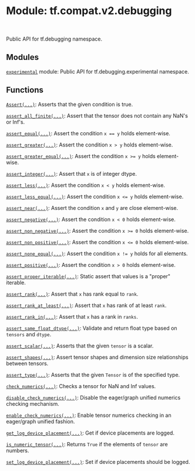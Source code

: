 <div itemscope itemtype="http://developers.google.com/ReferenceObject">
<meta itemprop="name" content="tf.compat.v2.debugging" />
<meta itemprop="path" content="Stable" />
</div>

# Module: tf.compat.v2.debugging


<table class="tfo-notebook-buttons tfo-api" align="left">
</table>



Public API for tf.debugging namespace.



## Modules

[`experimental`](../../../tf/compat/v2/debugging/experimental.md) module: Public API for tf.debugging.experimental namespace.

## Functions

[`Assert(...)`](../../../tf/debugging/Assert.md): Asserts that the given condition is true.

[`assert_all_finite(...)`](../../../tf/debugging/assert_all_finite.md): Assert that the tensor does not contain any NaN's or Inf's.

[`assert_equal(...)`](../../../tf/debugging/assert_equal.md): Assert the condition `x == y` holds element-wise.

[`assert_greater(...)`](../../../tf/debugging/assert_greater.md): Assert the condition `x > y` holds element-wise.

[`assert_greater_equal(...)`](../../../tf/debugging/assert_greater_equal.md): Assert the condition `x >= y` holds element-wise.

[`assert_integer(...)`](../../../tf/debugging/assert_integer.md): Assert that `x` is of integer dtype.

[`assert_less(...)`](../../../tf/debugging/assert_less.md): Assert the condition `x < y` holds element-wise.

[`assert_less_equal(...)`](../../../tf/debugging/assert_less_equal.md): Assert the condition `x <= y` holds element-wise.

[`assert_near(...)`](../../../tf/debugging/assert_near.md): Assert the condition `x` and `y` are close element-wise.

[`assert_negative(...)`](../../../tf/debugging/assert_negative.md): Assert the condition `x < 0` holds element-wise.

[`assert_non_negative(...)`](../../../tf/debugging/assert_non_negative.md): Assert the condition `x >= 0` holds element-wise.

[`assert_non_positive(...)`](../../../tf/debugging/assert_non_positive.md): Assert the condition `x <= 0` holds element-wise.

[`assert_none_equal(...)`](../../../tf/debugging/assert_none_equal.md): Assert the condition `x != y` holds for all elements.

[`assert_positive(...)`](../../../tf/debugging/assert_positive.md): Assert the condition `x > 0` holds element-wise.

[`assert_proper_iterable(...)`](../../../tf/debugging/assert_proper_iterable.md): Static assert that values is a "proper" iterable.

[`assert_rank(...)`](../../../tf/debugging/assert_rank.md): Assert that `x` has rank equal to `rank`.

[`assert_rank_at_least(...)`](../../../tf/debugging/assert_rank_at_least.md): Assert that `x` has rank of at least `rank`.

[`assert_rank_in(...)`](../../../tf/debugging/assert_rank_in.md): Assert that `x` has a rank in `ranks`.

[`assert_same_float_dtype(...)`](../../../tf/debugging/assert_same_float_dtype.md): Validate and return float type based on `tensors` and `dtype`.

[`assert_scalar(...)`](../../../tf/debugging/assert_scalar.md): Asserts that the given `tensor` is a scalar.

[`assert_shapes(...)`](../../../tf/debugging/assert_shapes.md): Assert tensor shapes and dimension size relationships between tensors.

[`assert_type(...)`](../../../tf/debugging/assert_type.md): Asserts that the given `Tensor` is of the specified type.

[`check_numerics(...)`](../../../tf/debugging/check_numerics.md): Checks a tensor for NaN and Inf values.

[`disable_check_numerics(...)`](../../../tf/debugging/disable_check_numerics.md): Disable the eager/graph unified numerics checking mechanism.

[`enable_check_numerics(...)`](../../../tf/debugging/enable_check_numerics.md): Enable tensor numerics checking in an eager/graph unified fashion.

[`get_log_device_placement(...)`](../../../tf/debugging/get_log_device_placement.md): Get if device placements are logged.

[`is_numeric_tensor(...)`](../../../tf/debugging/is_numeric_tensor.md): Returns `True` if the elements of `tensor` are numbers.

[`set_log_device_placement(...)`](../../../tf/debugging/set_log_device_placement.md): Set if device placements should be logged.



